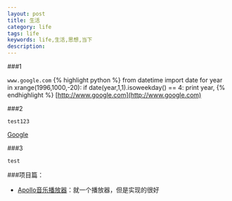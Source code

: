 ```yaml
---
layout: post
title: 生活
category: life
tags: life
keywords: life,生活,思想,当下
description: 
---
```


###1

`www.google.com`
{% highlight python %}
from datetime import date
for year in xrange(1996,1000,-20):
    if date(year,1,1).isoweekday() == 4:
        print year,
{% endhighlight %}
[http://www.google.com](http://www.google.com)



###2

`test123`

[Google](http://www.google.com)


###3

`test`


###项目篇：
- [Apollo音乐播放器](https://github.com/Splitter/android_packages_apps_apolloMod)：就一个播放器，但是实现的很好


